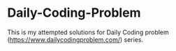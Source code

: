 # Daily-Coding-Problem
This is my attempted solutions for Daily Coding problem (https://www.dailycodingproblem.com/) series. 
